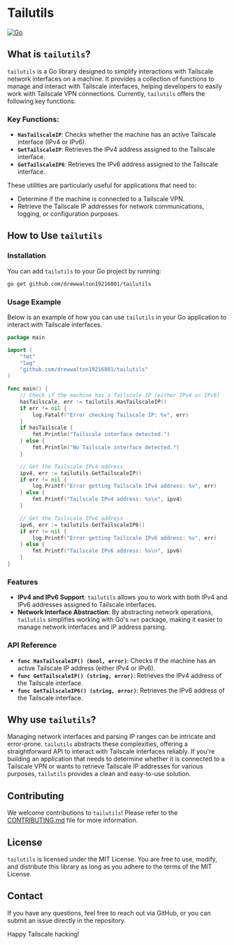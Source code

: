 # Tailutils

[![Go](https://github.com/drewwalton19216801/tailutils/actions/workflows/go.yml/badge.svg)](https://github.com/drewwalton19216801/tailutils/actions/workflows/go.yml)

## What is `tailutils`?

`tailutils` is a Go library designed to simplify interactions with Tailscale network interfaces on a machine. It provides a collection of functions to manage and interact with Tailscale interfaces, helping developers to easily work with Tailscale VPN connections. Currently, `tailutils` offers the following key functions:

### Key Functions:

- **`HasTailscaleIP`**: Checks whether the machine has an active Tailscale interface (IPv4 or IPv6).
- **`GetTailscaleIP`**: Retrieves the IPv4 address assigned to the Tailscale interface.
- **`GetTailscaleIP6`**: Retrieves the IPv6 address assigned to the Tailscale interface.

These utilities are particularly useful for applications that need to:

- Determine if the machine is connected to a Tailscale VPN.
- Retrieve the Tailscale IP addresses for network communications, logging, or configuration purposes.

## How to Use `tailutils`

### Installation

You can add `tailutils` to your Go project by running:

```sh
go get github.com/drewwalton19216801/tailutils
```

### Usage Example

Below is an example of how you can use `tailutils` in your Go application to interact with Tailscale interfaces.

```go
package main

import (
    "fmt"
    "log"
    "github.com/drewwalton19216801/tailutils"
)

func main() {
    // Check if the machine has a Tailscale IP (either IPv4 or IPv6)
    hasTailscale, err := tailutils.HasTailscaleIP()
    if err != nil {
        log.Fatalf("Error checking Tailscale IP: %v", err)
    }
    if hasTailscale {
        fmt.Println("Tailscale interface detected.")
    } else {
        fmt.Println("No Tailscale interface detected.")
    }

    // Get the Tailscale IPv4 address
    ipv4, err := tailutils.GetTailscaleIP()
    if err != nil {
        log.Printf("Error getting Tailscale IPv4 address: %v", err)
    } else {
        fmt.Printf("Tailscale IPv4 address: %s\n", ipv4)
    }

    // Get the Tailscale IPv6 address
    ipv6, err := tailutils.GetTailscaleIP6()
    if err != nil {
        log.Printf("Error getting Tailscale IPv6 address: %v", err)
    } else {
        fmt.Printf("Tailscale IPv6 address: %s\n", ipv6)
    }
}
```

### Features

- **IPv4 and IPv6 Support**: `tailutils` allows you to work with both IPv4 and IPv6 addresses assigned to Tailscale interfaces.
- **Network Interface Abstraction**: By abstracting network operations, `tailutils` simplifies working with Go's `net` package, making it easier to manage network interfaces and IP address parsing.

### API Reference

- **`func HasTailscaleIP() (bool, error)`**: Checks if the machine has an active Tailscale IP address (either IPv4 or IPv6).
- **`func GetTailscaleIP() (string, error)`**: Retrieves the IPv4 address of the Tailscale interface.
- **`func GetTailscaleIP6() (string, error)`**: Retrieves the IPv6 address of the Tailscale interface.

## Why use `tailutils`?

Managing network interfaces and parsing IP ranges can be intricate and error-prone. `tailutils` abstracts these complexities, offering a straightforward API to interact with Tailscale interfaces reliably. If you're building an application that needs to determine whether it is connected to a Tailscale VPN or wants to retrieve Tailscale IP addresses for various purposes, `tailutils` provides a clean and easy-to-use solution.

## Contributing

We welcome contributions to `tailutils`! Please refer to the [CONTRIBUTING.md](docs/CONTRIBUTING.md) file for more information.

## License

`tailutils` is licensed under the MIT License. You are free to use, modify, and distribute this library as long as you adhere to the terms of the MIT License.

## Contact

If you have any questions, feel free to reach out via GitHub, or you can submit an issue directly in the repository.

Happy Tailscale hacking!

